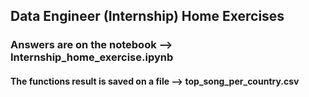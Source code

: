 ## Data Engineer (Internship) Home Exercises
### Answers are on the notebook --> Internship_home_exercise.ipynb
#### The functions result is saved on a file --> top_song_per_country.csv 
